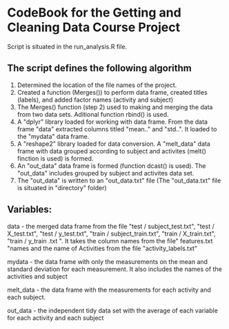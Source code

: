 # CodeBook for the Getting and Cleaning Data Course Project

Script is situated in the run_analysis.R file.

## The script defines the following algorithm

1. Determined the location of the file names of the project.
2. Created a function (Merges()) to perform data frame, created titles (labels), and added factor names (activity and subject)
3. The Merges() function (step 2) used to making and merging the data from two data sets. Aditional function rbind() is used. 
4. A "dplyr" library loaded for working with data frame. From the data frame "data" extracted columns titled "mean.." and "std..". It loaded to the "mydata" data frame. 
5. A "reshape2" library loaded for data conversion. A "melt_data" data frame with data grouped according to subject and activites (melt() finction is used) is formed.
6. An "out_data" data frame is formed (function dcast() is used). The "out_data" includes grouped by subject and activites data set. 
7. The "out_data" is written to an "out_data.txt" file (The "out_data.txt" file is situated in "directory" folder)

## Variables:

data - the merged data frame from the file "test / subject_test.txt", "test / X_test.txt", "test / y_test.txt", "train / subject_train.txt", "train / X_train.txt", "train / y_train .txt ". It takes the column names from the file" features.txt "names and the name of Activities from the file "activity_labels.txt"

mydata - the data frame with only the measurements on the mean and standard deviation for each measurement. It also includes the names of the activities and subject

melt_data - the data frame with the measurements for each activity and each subject. 

out_data - the independent tidy data set with the average of each variable for each activity and each subject
